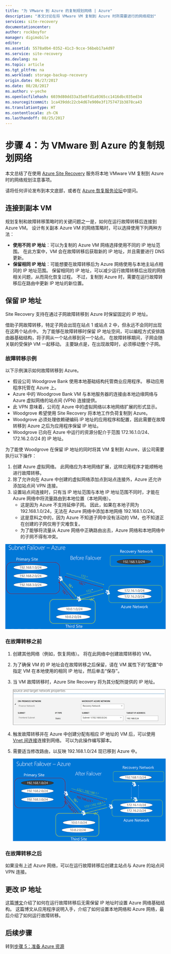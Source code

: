 ```yaml
---
title: "为 VMware 到 Azure 的复制规划网络 | Azure"
description: "本文讨论在将 VMware VM 复制到 Azure 时所需要进行的网络规划"
services: site-recovery
documentationcenter: 
author: rockboyfor
manager: digimobile
editor: 
ms.assetid: 5578a0b4-0352-41c3-9cce-56beb17a4d97
ms.service: site-recovery
ms.devlang: na
ms.topic: article
ms.tgt_pltfrm: na
ms.workload: storage-backup-recovery
origin.date: 06/27/2017
ms.date: 08/28/2017
ms.author: v-yeche
ms.openlocfilehash: 6039d80dd33a35e8fd1a9365cc1416dbc035ed34
ms.sourcegitcommit: 1ca439ddc22cb4d67e900e3f1757471b3878ca43
ms.translationtype: HT
ms.contentlocale: zh-CN
ms.lasthandoff: 08/25/2017
---
```

# <a name="step-4-plan-networking-for-vmware-to-azure-replication"></a>步骤 4：为 VMware 到 Azure 的复制规划网络

本文总结了在使用 [Azure Site Recovery](site-recovery-overview.md) 服务将本地 VMware VM 复制到 Azure 时的网络规划注意事项。

请将任何评论发布到本文底部，或者在 [Azure 恢复服务论坛](https://social.msdn.microsoft.com/Forums/en-US/home?forum=hypervrecovmgr)中提问。

## <a name="connect-to-replica-vms"></a>连接到副本 VM

规划复制和故障转移策略时的关键问题之一是，如何在运行故障转移后连接到 Azure VM。 设计有关副本 Azure VM 的网络策略时，可以选择使用下列两种方法：

- **使用不同 IP 地址**：可以为复制的 Azure VM 网络选择使用不同的 IP 地址范围。 在此方案中，VM 会在故障转移后获取新的 IP 地址，并且需要进行 DNS 更新。
- **保留相同 IP 地址**：可能想要在故障转移后为 Azure 网络使用与本地主站点相同的 IP 地址范围。 保留相同的 IP 地址，可以减少运行故障转移后出现的网络相关问题，从而简化恢复过程。 不过，复制到 Azure 时，需要在运行故障转移后在路由中更新 IP 地址的新位置。 

## <a name="retain-ip-addresses"></a>保留 IP 地址

Site Recovery 支持在通过子网故障转移到 Azure 时保留固定的 IP 地址。

借助子网故障转移，特定子网会出现在站点 1 或站点 2 中，但永远不会同时出现在这两个站点中。 为了能够在故障转移时保留 IP 地址空间，可以编程方式安排路由器基础结构，将子网从一个站点移到另一个站点。 在故障转移期间，子网会随关联的受保护 VM 一起移动。 主要缺点是，在出现故障时，必须移动整个子网。

### <a name="failover-example"></a>故障转移示例

以下示例演示如何故障转移到 Azure。

- 假设公司 Woodgrove Bank 使用本地基础结构托管商业应用程序。 移动应用程序托管在 Azure 上。
- Azure 中的 Woodgrove Bank VM 与本地服务器的连接由本地边缘网络与 Azure 虚拟网络的站点间 (VPN) 连接提供。
- 此 VPN 意味着，公司在 Azure 中的虚拟网络以本地网络扩展的形式显示。
- Woodgrove 希望使用 Site Recovery 将本地工作负荷复制到 Azure。
 - Woodgrove 必须处理依赖硬编码 IP 地址的应用程序和配置，因此需要在故障转移到 Azure 之后为应用程序保留 IP 地址。
 - Woodgrove 已向在 Azure 中运行的资源分配介于范围 172.16.1.0/24、172.16.2.0/24 的 IP 地址。

为了能使 Woodgrove 在保留 IP 地址的同时将其 VM 复制到 Azure，该公司需要执行以下操作：

1. 创建 Azure 虚拟网络。 此网络应为本地网络扩展，这样应用程序才能顺畅地进行故障转移。
2. 除了允许向在 Azure 中创建的虚拟网络添加点到站点连接外，Azure 还允许添加站点间 VPN 连接。
3. 设置站点间连接时，只有当 IP 地址范围与本地 IP 地址范围不同时，才能在 Azure 网络中将流量路由到本地位置（本地网络）。
    - 这是因为 Azure 不支持延伸子网。 因此，如果在本地子网为 192.168.1.0/24，无法在 Azure 网络中添加本地网络 192.168.1.0/24。
    - 这是意料之中的，因为 Azure 不知道子网中没有活动的 VM，也不知道正在创建的子网仅用于灾难恢复。
    - 为了能够将流量从 Azure 网络中正确路由出去，Azure 网络和本地网络中的子网不得有冲突。

![运行子网故障转移前](./media/site-recovery-network-design/network-design7.png)

### <a name="before-failover"></a>在故障转移之前

1. 创建其他网络（例如，恢复网络）。 将在此网络中创建故障转移的 VM。
2. 为了确保 VM 的 IP 地址会在故障转移之后保留，请在 VM 属性下的“配置”中指定 VM 在本地使用的相同 IP 地址，然后单击“保存”。
3. 当 VM 故障转移时，Azure Site Recovery 将为其分配所提供的 IP 地址。

    ![网络属性](./media/site-recovery-network-design/network-design8.png)

4. 触发故障转移并在 Azure 中创建分配有相应 IP 地址的 VM 后，可以使用 [Vnet 间连接](../vpn-gateway/virtual-networks-configure-vnet-to-vnet-connection.md)连接到网络。 可以为此操作编写脚本。
5. 需要适当修改路由，以反映 192.168.1.0/24 现已移到 Azure 中。

    ![运行子网故障转移后](./media/site-recovery-network-design/network-design9.png)

### <a name="after-failover"></a>在故障转移之后

如果没有上述 Azure 网络，可以在运行故障转移后创建主站点与 Azure 的站点间 VPN 连接。

## <a name="change-ip-addresses"></a>更改 IP 地址

这篇[博文](http://azure.microsoft.com/blog/2014/09/04/networking-infrastructure-setup-for-microsoft-azure-as-a-disaster-recovery-site/)介绍了如何在运行故障转移后无需保留 IP 地址时设置 Azure 网络基础结构。 这篇博文从应用程序说明入手，介绍了如何设置本地网络和 Azure 网络，最后介绍了如何运行故障转移。  

## <a name="next-steps"></a>后续步骤

转到[步骤 5：准备 Azure 资源](vmware-walkthrough-prepare-azure.md)

<!--Update_Description: new articles on site recovery network from vmware to azure-->